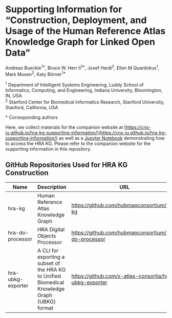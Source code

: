 # Supporting Information for “Construction, Deployment, and Usage of the Human Reference Atlas Knowledge Graph for Linked Open Data”

Andreas Bueckle<sup>1*</sup>, Bruce W. Herr II<sup>1*</sup>, Josef Hardi<sup>2</sup>, Ellen M Quardokus<sup>1</sup>, Mark Musen<sup>2</sup>, Katy Börner<sup>1\*</sup>

<sup>1</sup> Department of Intelligent Systems Engineering, Luddy School of Informatics, Computing, and Engineering, Indiana University, Bloomington, IN, USA\
<sup>2</sup> Stanford Center for Biomedical Informatics Research, Stanford University, Stanford, California, USA

\* Corresponding authors

Here, we collect materials for the companion website at [https://cns-iu.github.io/hra-kg-supporting-information/](https://cns-iu.github.io/hra-kg-supporting-information/) as well as a [Jupyter Notebook](/notebooks/hra-kg-queries.ipynb) demonstrating how to access the HRA KG. Please refer to the companion website for the supporting information in this repository. 

## GitHub Repositories Used for HRA KG Construction

| Name              	| Description                                                                                     	| URL                                                               	|
|-------------------	|-------------------------------------------------------------------------------------------------	|-------------------------------------------------------------------	|
| hra-kg            	| Human Reference Atlas Knowledge Graph                                                           	| https://github.com/hubmapconsortium/hra-kg                        	|
| hra-do-processor  	| HRA Digital Objects Processor                                                                   	| https://github.com/hubmapconsortium/hra-do-processor              	|
| hra-ubkg-exporter 	| A CLI for exporting a subset of the HRA KG to Unified Biomedical Knowledge Graph (UBKG) format  	| https://github.com/x-atlas-consortia/hra-ubkg-exporter  	|